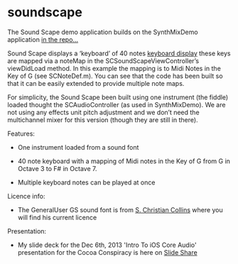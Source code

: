soundscape
==========

The Sound Scape demo application builds on the SynthMixDemo application [in the repo...](https://github.com/scussen/synthmixerdemo)

Sound Scape displays a ‘keyboard’ of 40 notes [keyboard display](https://github.com/scussen/soundscape/blob/master/Sound%20Scape/scratchFullSet.png) these keys are mapped via a noteMap in the SCSoundScapeViewController’s viewDidLoad method.   In this example the mapping is to Midi Notes in the Key of G (see SCNoteDef.m).  You can see that the code has been built so that it can be easily extended to provide multiple note maps. 

For simplicity, the Sound Scape been built using one instrument (the fiddle) loaded thought the SCAudioController (as used in SynthMixDemo).  We are not using any effects unit pitch adjustment and we don’t need the multichannel mixer for this version (though they are still in there).

Features:

- One instrument loaded from a sound font

- 40 note keyboard with a mapping of Midi notes in the Key of G from G in Octave 3 to F# in Octave 7.

- Multiple keyboard notes can be played at once
 
Licence info:

- The GeneralUser GS sound font is from [S. Christian Collins](http://www.schristiancollins.com/generaluser.php) where you will find his current licence


Presentation:

- My slide deck for the Dec 6th, 2013 'Intro To iOS Core Audio' presentation for the Cocoa Conspiracy is here on [Slide Share](http://www.slideshare.net/slideshow/embed_code/29184534)


